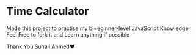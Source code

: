 # Time Calculator
Made this project to practise my bi=eginner-level JavaScript Knowledge.
Feel Free to fork it and Learn anything if possible

Thank You
Suhail Ahmed❤️
